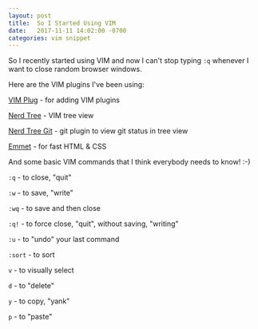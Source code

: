 ```yaml
---
layout: post
title:  So I Started Using VIM
date:   2017-11-11 14:02:00 -0700
categories: vim snippet
---
```


So I recently started using VIM and now I can't stop typing `:q` whenever I want to close random browser windows.

Here are the VIM plugins I've been using:

[VIM Plug][VIM PLUG] - for adding VIM plugins

[VIM PLUG]: https://github.com/junegunn/vim-plug

[Nerd Tree][NERD TREE] - VIM tree view

[NERD TREE]: https://github.com/scrooloose/nerdtree

[Nerd Tree Git][NERD TREE GIT] - git plugin to view git status in tree view

[NERD TREE GIT]: https://github.com/Xuyuanp/nerdtree-git-plugin

[Emmet][EMMET] - for fast HTML & CSS

[EMMET]: https://github.com/mattn/emmet-vim/

And some basic VIM commands that I think everybody needs to know! :-)

`:q` - to close, "quit"

`:w` - to save, "write"

`:wq` - to save and then close

`:q!` - to force close, "quit", without saving, "writing"

`:u` - to "undo" your last command

`:sort` - to sort

`v` - to visually select

`d` - to "delete"

`y` - to copy, "yank"

`p` - to "paste"
